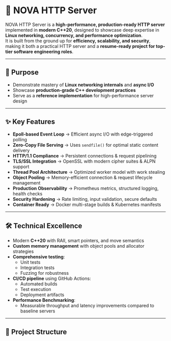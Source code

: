 # 🌌 NOVA HTTP Server

NOVA HTTP Server is a **high-performance, production-ready HTTP server** implemented in **modern C++20**, designed to showcase deep expertise in **Linux networking, concurrency, and performance optimization**.  
It is built from the ground up for **efficiency, scalability, and security**, making it both a practical HTTP server and a **resume-ready project for top-tier software engineering roles**.

---

## 🚀 Purpose

- Demonstrate mastery of **Linux networking internals** and **async I/O**  
- Showcase **production-grade C++ development practices**  
- Serve as a **reference implementation** for high-performance server design  

---

## ✨ Key Features

- **Epoll-based Event Loop** → Efficient async I/O with edge-triggered polling  
- **Zero-Copy File Serving** → Uses `sendfile()` for optimal static content delivery  
- **HTTP/1.1 Compliance** → Persistent connections & request pipelining  
- **TLS/SSL Integration** → OpenSSL with modern cipher suites & ALPN support  
- **Thread Pool Architecture** → Optimized worker model with work stealing  
- **Object Pooling** → Memory-efficient connection & request lifecycle management  
- **Production Observability** → Prometheus metrics, structured logging, health checks  
- **Security Hardening** → Rate limiting, input validation, secure defaults  
- **Container Ready** → Docker multi-stage builds & Kubernetes manifests  

---

## 🛠 Technical Excellence

- Modern **C++20** with RAII, smart pointers, and move semantics  
- **Custom memory management** with object pools and allocator strategies  
- **Comprehensive testing**:
  - Unit tests
  - Integration tests
  - Fuzzing for robustness  
- **CI/CD pipeline** using GitHub Actions:
  - Automated builds
  - Test execution
  - Deployment artifacts  
- **Performance Benchmarking**:
  - Measurable throughput and latency improvements compared to baseline servers  

---

## 📂 Project Structure

